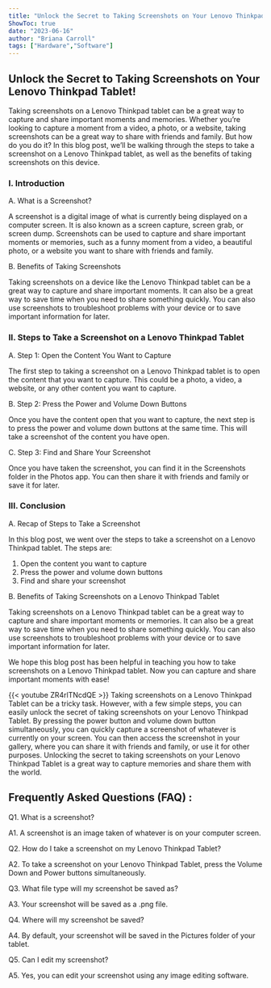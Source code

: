 ```yaml
---
title: "Unlock the Secret to Taking Screenshots on Your Lenovo Thinkpad Tablet!"
ShowToc: true 
date: "2023-06-16"
author: "Briana Carroll" 
tags: ["Hardware","Software"]
---
```

## Unlock the Secret to Taking Screenshots on Your Lenovo Thinkpad Tablet!

Taking screenshots on a Lenovo Thinkpad tablet can be a great way to capture and share important moments and memories. Whether you’re looking to capture a moment from a video, a photo, or a website, taking screenshots can be a great way to share with friends and family. But how do you do it? In this blog post, we’ll be walking through the steps to take a screenshot on a Lenovo Thinkpad tablet, as well as the benefits of taking screenshots on this device.

### I. Introduction 

A. What is a Screenshot? 

A screenshot is a digital image of what is currently being displayed on a computer screen. It is also known as a screen capture, screen grab, or screen dump. Screenshots can be used to capture and share important moments or memories, such as a funny moment from a video, a beautiful photo, or a website you want to share with friends and family. 

B. Benefits of Taking Screenshots 

Taking screenshots on a device like the Lenovo Thinkpad tablet can be a great way to capture and share important moments. It can also be a great way to save time when you need to share something quickly. You can also use screenshots to troubleshoot problems with your device or to save important information for later. 

### II. Steps to Take a Screenshot on a Lenovo Thinkpad Tablet 

A. Step 1: Open the Content You Want to Capture 

The first step to taking a screenshot on a Lenovo Thinkpad tablet is to open the content that you want to capture. This could be a photo, a video, a website, or any other content you want to capture. 

B. Step 2: Press the Power and Volume Down Buttons 

Once you have the content open that you want to capture, the next step is to press the power and volume down buttons at the same time. This will take a screenshot of the content you have open. 

C. Step 3: Find and Share Your Screenshot 

Once you have taken the screenshot, you can find it in the Screenshots folder in the Photos app. You can then share it with friends and family or save it for later. 

### III. Conclusion 

A. Recap of Steps to Take a Screenshot 

In this blog post, we went over the steps to take a screenshot on a Lenovo Thinkpad tablet. The steps are: 

1. Open the content you want to capture 
2. Press the power and volume down buttons 
3. Find and share your screenshot 

B. Benefits of Taking Screenshots on a Lenovo Thinkpad Tablet 

Taking screenshots on a Lenovo Thinkpad tablet can be a great way to capture and share important moments or memories. It can also be a great way to save time when you need to share something quickly. You can also use screenshots to troubleshoot problems with your device or to save important information for later. 

We hope this blog post has been helpful in teaching you how to take screenshots on a Lenovo Thinkpad tablet. Now you can capture and share important moments with ease!

{{< youtube ZR4rlTNcdQE >}} 
Taking screenshots on a Lenovo Thinkpad Tablet can be a tricky task. However, with a few simple steps, you can easily unlock the secret of taking screenshots on your Lenovo Thinkpad Tablet. By pressing the power button and volume down button simultaneously, you can quickly capture a screenshot of whatever is currently on your screen. You can then access the screenshot in your gallery, where you can share it with friends and family, or use it for other purposes. Unlocking the secret to taking screenshots on your Lenovo Thinkpad Tablet is a great way to capture memories and share them with the world.

## Frequently Asked Questions (FAQ) :
Q1. What is a screenshot?

A1. A screenshot is an image taken of whatever is on your computer screen. 

Q2. How do I take a screenshot on my Lenovo Thinkpad Tablet?

A2. To take a screenshot on your Lenovo Thinkpad Tablet, press the Volume Down and Power buttons simultaneously.

Q3. What file type will my screenshot be saved as?

A3. Your screenshot will be saved as a .png file.

Q4. Where will my screenshot be saved?

A4. By default, your screenshot will be saved in the Pictures folder of your tablet.

Q5. Can I edit my screenshot?

A5. Yes, you can edit your screenshot using any image editing software.


